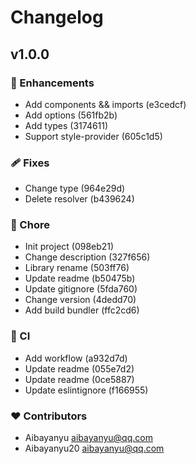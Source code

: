 # Changelog


## v1.0.0


### 🚀 Enhancements

  - Add components && imports (e3cedcf)
  - Add options (561fb2b)
  - Add types (3174611)
  - Support style-provider (605c1d5)

### 🩹 Fixes

  - Change type (964e29d)
  - Delete resolver (b439624)

### 🏡 Chore

  - Init project (098eb21)
  - Change description (327f656)
  - Library rename (503ff76)
  - Update readme (b50475b)
  - Update gitignore (5fda760)
  - Change version (4dedd70)
  - Add build bundler (ffc2cd6)

### 🤖 CI

  - Add workflow (a932d7d)
  - Update readme (055e7d2)
  - Update readme (0ce5887)
  - Update eslintignore (f166955)

### ❤️  Contributors

- Aibayanyu <aibayanyu@qq.com>
- Aibayanyu20 <aibayanyu@qq.com>

